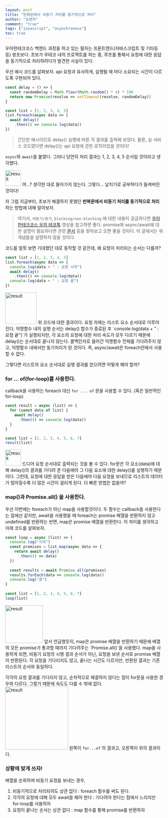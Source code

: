 ```yaml
---
layout: post
title: "반복문에서 비동기 처리를 동기적으로 처리"
author: "오렌지"
comment: "true"
tags: ["javascript", "asynchronous"]
toc: true
---
```


우아한테크코스 백엔드 과정을 하고 있는 필자는 프론트엔드(자바스크립트 및 기타등등) 왕초보다. 
초보가 우테코 내의 프로젝트를 하는 중, 루프를 통해서 요청에 대한 응답을 동기적으로 처리하려다가 발견한 사실이 있다.

우선 예시 코드를 살펴보자. 
api 요청과 유사하게, 실행될 때 마다 소요되는 시간이 다르도록 구현되어 있다.
```javascript
const delay = () => {
  const randomDelay = Math.floor(Math.random() * 4) * 100
  return new Promise(resolve => setTimeout(resolve, randomDelay))
}

const list = [1, 2, 3, 4, 5]
list.foreach(async data => {
  await delay()
    .then(() => console.log(data))
})
```
> 간단한 예시이므로 delay() 실행에 따른 각 결과를 출력해 보았다.
> 물론, 실 서비스 코드였다면 delay()는 api 요청에 관한 로직이었을 것이다!

`async`와 `await`을 붙였다. 그러니 당연히 처리 결과는 1, 2, 3, 4, 5 순서일 것이라고 생각했다.

<img src="../images/2020-09-01-loop-async-example1.png" width="50px" alt="result">
어...? 생각한 대로 돌아가지 않는다. 그렇다... 날치기로 공부하다가 들켜버린것이다!

자 그럼 지금부터, 초보가 해결하지 못했던 
**반복문에서 비동기 처리를 동기적으로 처리**하는 방법에 대해 알아보자.

> 여기서, `비동기/동기`, `blocking/non-blocking` 에 대한 내용이 궁금하다면 [우아한테크코스 우의 테코톡](https://www.youtube.com/watch?v=IdpkfygWIMk) 영상을 참고하면 좋다.
> promise와 async/await에 대한 설명이 필요하다면 관련 [문서](https://developer.mozilla.org/ko/docs/Web/JavaScript/Reference/Operators/await) 등을 찾아보고 오면 좋을 것이다.
> 이 글에서는 위 개념들을 설명하지 않을 것이다.

코드를 얼핏 보면 기대했던 대로 동작할 것 같은데, 왜 요청이 처리되는 순서는 다를까?
```javascript
const list = [1, 2, 3, 4, 5]
list.foreach(async data => {
  console.log(data + " : 요청 시작")
  await delay()
    .then(() => console.log(data))
  console.log(data + " : 요청 끝")
})
```
<img src="../images/2020-09-01-loop-async-example2.png" width="100px" alt="result">
위 코드에 대한 결과이다. 요청 자체는 리스트 요소 순서대로 이루어진다. 
익명함수 내의 실행 순서는 delay() 함수가 종료된 후 `console.log(data + " : 요청 끝")`가 실행되지만, 각 요소의 요청에 대한 처리 속도가 모두 다르기 때문에 delay()는 순서대로 끝나지 않는다. 콜백인자로 들어간 익명함수 전체를 기다려주지 않고, 익명함수 내에서만 동기처리가 된 것이다.
즉, async/await은 foreach안에서 사용할 수 없다.

그렇다면 리스트의 요소 순서대로 실행 결과를 얻으려면 어떻게 해야 할까?


### for ... of(for-loop)를 사용한다.
callback을 사용하는 foreach 대신 `for ... of` 문을 사용할 수 있다. (혹은 일반적인 for-loop)

```javascript
const result = async (list) => {
  for (const data of list) {
    await delay()
      .then(() => console.log(data))
  }
}

const list = [1, 2, 3, 4, 5, 6, 7]
result(list)
```
<img src="../images/2020-09-01-loop-async-example3.png" width="50px" alt="result">
드디어 요청 순서대로 출력되는 것을 볼 수 있다.
for문은 각 요소(data)에 대해 delay()의 결과를 기다려 준 다음에야 그 다음 요소에 대한 delay()를 실행하기 때문이다.
그런데, 요청에 대한 응답을 받은 다음에야 다음 요청을 보내므로 리스트의 데이터가 많아질수록 더 많은 시간이 걸리게 된다. 더 빠른 방법은 없을까?



### map()과 Promise.all() 을 사용한다.
우선 이번에는 foreach가 아닌 map을 사용할것이다. 
두 함수는 callback을 사용한다는 점에선 같지만, await을 사용했을 때 foreach는 promise 배열을 반환하지 않고 undefined를 반환하는 반면, map은 promise 배열을 반환한다.
이 차이를 생각하고 아래 코드를 살펴보자.

```javascript
const loop = async (list) => {
  console.log("시작")
  const promises = list.map(async data => {
    return await delay()
      .then(() => data)
  })
  
  const results = await Promise.all(promises)
  results.forEach(data => console.log(data))
  console.log("끝")
}
  
const list = [1, 2, 3, 4, 5, 6, 7]
loop(list)
```
<img src="../images/2020-09-01-loop-async-example4.png" width="120px" alt="result">
앞서 언급했듯이, map은 promise 배열을 반환하기 때문에 배열의 모든 promise가 통과할 때까지 기다려주는 `Promise.all()`을 사용했다.
map을 사용하게 되면, 비동기 요청의 시행 결과 순서가 아닌, 요청을 보낸 순서로 promise 배열이 반환된다. 각 요청을 기다리지도 않고, 끝나는 시간도 다르지만, 반환된 결과는 기존 리스트의 순서와 동일하다.

각각의 요청 결과를 기다리지 않고, 순차적으로 해결하지 않다는 점이 for문을 사용한 경우와 다르다. 그렇기 때문에 속도도 다를 수 밖에 없다.
<img src="../images/2020-09-01-loop-async-example5.gif" width="200px" alt="result">
왼쪽이 `for...of` 의 결과고, 오른쪽이 위의 결과이다.


### 상황에 맞게 쓰자!

배열을 순회하며 비동기 요청을 보내는 경우, 
1. 비동기적으로 처리되어도 상관 없다 : foreach 함수를 써도 된다.
2. 각각의 요청에 대해 모두 await을 해야 한다 : 기다려야 한다는 점에서 느리지만 for-loop를 사용하자
3. 요청이 끝나는 순서는 상관 없다 : map 함수를 통해 promise를 반환하자
